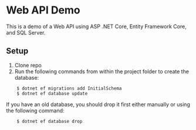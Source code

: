 # Web API Demo

This is a demo of a Web API using ASP .NET Core, Entity Framework Core, and SQL Server.

## Setup

1. Clone repo
2. Run the following commands from within the project folder to create the database:
```
    $ dotnet ef migrations add InitialSchema
    $ dotnet ef database update
```
If you have an old database, you should drop it first either manually or using the following command:
```
    $ dotnet ef database drop
```

